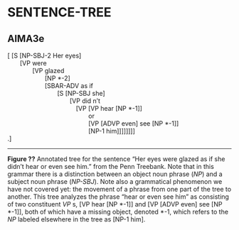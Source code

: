 # SENTENCE-TREE

## AIMA3e

[ [S [NP-SBJ-2 Her eyes]  
&emsp;&emsp;[VP were  
&emsp;&emsp;&emsp;&emsp;[VP glazed  
&emsp;&emsp;&emsp;&emsp;&emsp;&emsp;[NP *-2]  
&emsp;&emsp;&emsp;&emsp;&emsp;&emsp;[SBAR-ADV as if  
&emsp;&emsp;&emsp;&emsp;&emsp;&emsp;&emsp;&emsp;[S [NP-SBJ she]  
&emsp;&emsp;&emsp;&emsp;&emsp;&emsp;&emsp;&emsp;&emsp;&emsp;[VP did n’t  
&emsp;&emsp;&emsp;&emsp;&emsp;&emsp;&emsp;&emsp;&emsp;&emsp;&emsp;[VP [VP hear [NP *-1]]  
&emsp;&emsp;&emsp;&emsp;&emsp;&emsp;&emsp;&emsp;&emsp;&emsp;&emsp;&emsp;&emsp;or  
&emsp;&emsp;&emsp;&emsp;&emsp;&emsp;&emsp;&emsp;&emsp;&emsp;&emsp;&emsp;&emsp;[VP [ADVP even] see [NP *-1]]  
&emsp;&emsp;&emsp;&emsp;&emsp;&emsp;&emsp;&emsp;&emsp;&emsp;&emsp;&emsp;&emsp;[NP-1 him]]]]]]]]  
.]

---
__Figure ??__ Annotated tree for the sentence “Her eyes were glazed as if she didn’t hear or even
see him.” from the Penn Treebank. Note that in this grammar there is a distinction between an object
noun phrase (_NP_) and a subject noun phrase (_NP-SBJ_). Note also a grammatical phenomenon we have
not covered yet: the movement of a phrase from one part of the tree to another. This tree analyzes
the phrase “hear or even see him” as consisting of two constituent _VP_ s, [VP hear [NP *-1]] and [VP
[ADVP even] see [NP *-1]], both of which have a missing object, denoted *-1, which refers to the _NP_
labeled elsewhere in the tree as [NP-1 him].
